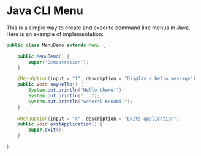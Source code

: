 # Java CLI Menu
This is a simple way to create and execute command line menus in Java.
Here is an example of implementation:
```java
public class MenuDemo extends Menu {

    public MenuDemo() {
        super("Demostration");
    }

    @MenuOption(input = "1", description = "Display a hello message")
    public void sayHello() {
        System.out.println("Hello there!");
        System.out.println("...");
        System.out.println("General Kenobi!");
    }
    
    @MenuOption(input = "X", description = "Exits application")
    public void exitApplication() {
        super.exit();
    }
    
}
```
